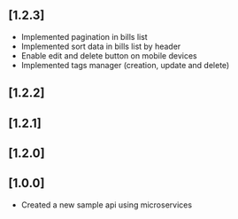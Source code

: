 ## [1.2.3]

- Implemented pagination in bills list
- Implemented sort data in bills list by header
- Enable edit and delete button on mobile devices
- Implemented tags manager (creation, update and delete)

## [1.2.2]

## [1.2.1]

## [1.2.0]

## [1.0.0]

- Created a new sample api using microservices